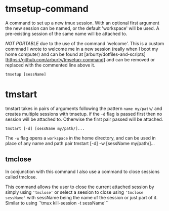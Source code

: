 # tmsetup-command

A command to set up a new tmux session.  With an optional first argument the
new session can be named, or the default 'workspace' will be used.  A
pre-existing session of the same name will be attached to.

*NOT PORTABLE* due to the use of the command 'welcome'.  This is a custom
commnad I wrote to welcome me in a new session (really when I boot my home
computer) and can be found at
[arburty/dotfiles-and-scripts][https://github.com/arburty/tmsetup-command] and
can be removed or replaced with the commented line above it.

`tmsetup [sessName]`

# tmstart

tmstart takes in pairs of arguments following the pattern `name my/path/` and
creates multiple sessions with tmsetup.  if the `-d` flag is passed first then
no session will be attached to.  Otherwise the first pair passed will be
attached.

`tmstart [-d] [sessName my/path/]... `

The `-w` flag opens a `workspace` in the home directory, and can be used in
place of any name and path pair tmstart [-d] -w [sessName my/path/]...

## tmclose

In conjunction with this command I also use a command to close sessions called
tmclose.

This command allows the user to close the current attached session by simply
using `'tmclose'` or select a seesion to close using `'tmclose sessName'` with
sessName being the name of the session or just part of it.  Similar to using
`'tmux kill-session -t sessName'``
